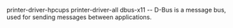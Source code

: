 printer-driver-hpcups
printer-driver-all
dbus-x11 -- D-Bus is a message bus, used for sending messages between applications.
